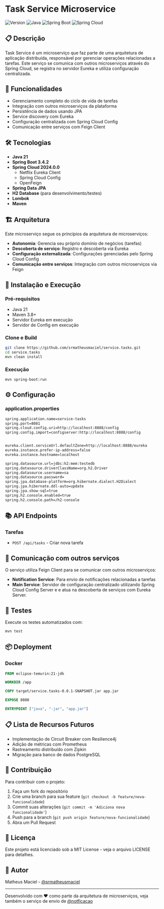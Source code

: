 # Task Service Microservice

![Version](https://img.shields.io/badge/version-0.0.1--SNAPSHOT-blue)
![Java](https://img.shields.io/badge/Java-21-orange)
![Spring Boot](https://img.shields.io/badge/Spring%20Boot-3.4.2-brightgreen)
![Spring Cloud](https://img.shields.io/badge/Spring%20Cloud-2024.0.0-lightblue)

## 📋 Descrição

Task Service é um microserviço que faz parte de uma arquitetura de aplicação distribuída, responsável por gerenciar operações relacionadas a tarefas. Este serviço se comunica com outros microserviços através do Spring Cloud, se registra no servidor Eureka e utiliza configuração centralizada.

## 🚀 Funcionalidades

- Gerenciamento completo do ciclo de vida de tarefas
- Integração com outros microserviços da plataforma
- Persistência de dados usando JPA
- Service discovery com Eureka
- Configuração centralizada com Spring Cloud Config
- Comunicação entre serviços com Feign Client

## 🛠️ Tecnologias

- **Java 21**
- **Spring Boot 3.4.2**
- **Spring Cloud 2024.0.0**
  - Netflix Eureka Client
  - Spring Cloud Config
  - OpenFeign
- **Spring Data JPA**
- **H2 Database** (para desenvolvimento/testes)
- **Lombok**
- **Maven**

## 🏗️ Arquitetura

Este microserviço segue os princípios da arquitetura de microserviços:

- **Autonomia**: Gerencia seu próprio domínio de negócios (tarefas)
- **Descoberta de serviço**: Registro e descoberta via Eureka
- **Configuração externalizada**: Configurações gerenciadas pelo Spring Cloud Config
- **Comunicação entre serviços**: Integração com outros microserviços via Feign

## 🔧 Instalação e Execução

### Pré-requisitos

- Java 21
- Maven 3.8+
- Servidor Eureka em execução
- Servidor de Config em execução

### Clone e Build

```bash
git clone https://github.com/srmatheusmaciel/service.tasks.git
cd service.tasks
mvn clean install
```

### Execução

```bash
mvn spring-boot:run
```


## ⚙️ Configuração

### application.properties

```bash
spring.application.name=service-tasks
spring.port=8081
spring.cloud.config.uri=http://localhost:8888/config
spring.config.import=configserver:http://localhost:8888/config


eureka.client.serviceUrl.defaultZone=http://localhost:8888/eureka
eureka.instance.prefer-ip-address=false
eureka.instance.hostname=localhost

spring.datasource.url=jdbc:h2:mem:testedb
spring.datasource.driverClassName=org.h2.Driver
spring.datasource.username=sa
spring.datasource.password=
spring.jpa.database-platform=org.hibernate.dialect.H2Dialect
spring.jpa.hibernate.ddl-auto=update
spring.jpa.show-sql=true
spring.h2.console.enabled=true
spring.h2.console.path=/h2-console
```

## 📚 API Endpoints

### Tarefas

- `POST /api/tasks` - Criar nova tarefa

## 🔄 Comunicação com outros serviços

O serviço utiliza Feign Client para se comunicar com outros microserviços:

- **Notification Service**: Para envio de notificações relacionadas a tarefas
- **Main Service**: Servidor de configuração centralizado utilizando Spring Cloud Config Server e e atua na descoberta de serviços com Eureka Server. 



## 🧪 Testes

Execute os testes automatizados com:

```bash
mvn test
```


## 📦 Deployment

### Docker

```dockerfile
FROM eclipse-temurin:21-jdk

WORKDIR /app

COPY target/service.tasks-0.0.1-SNAPSHOT.jar app.jar

EXPOSE 8080

ENTRYPOINT ["java", "-jar", "app.jar"]
```


## 📋 Lista de Recursos Futuros

- Implementação de Circuit Breaker com Resilience4j
- Adição de métricas com Prometheus
- Rastreamento distribuído com Zipkin
- Migração para banco de dados PostgreSQL

## 🤝 Contribuição

Para contribuir com o projeto:

1. Faça um fork do repositório
2. Crie uma branch para sua feature (`git checkout -b feature/nova-funcionalidade`)
3. Commit suas alterações (`git commit -m 'Adiciona nova funcionalidade'`)
4. Push para a branch (`git push origin feature/nova-funcionalidade`)
5. Abra um Pull Request

## 📄 Licença

Este projeto está licenciado sob a MIT License - veja o arquivo LICENSE para detalhes.

## 👤 Autor

Matheus Maciel - [@srmatheusmaciel](https://github.com/srmatheusmaciel)

---

Desenvolvido com ❤️ como parte da arquitetura de microserviços, veja também o serviço de envio de [@notficacao](https://github.com/srmatheusmaciel/service-notification)
